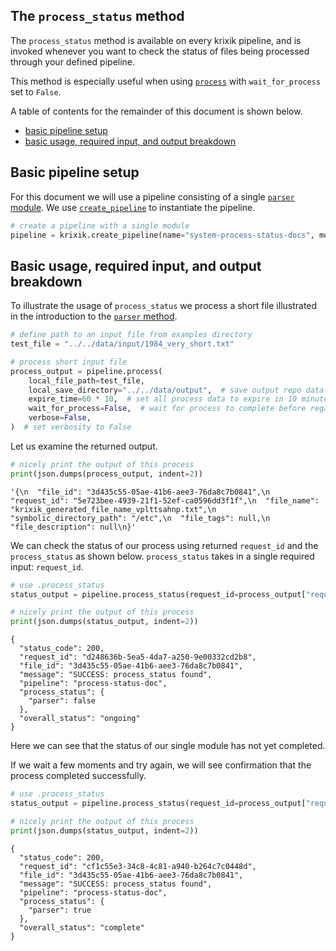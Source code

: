 ## The `process_status` method

The `process_status` method is available on every krixik pipeline, and is invoked whenever you want to check the status of files being processed through your defined pipeline.

This method is especially useful when using [`process`](../system/process.md) with `wait_for_process` set to `False`.

A table of contents for the remainder of this document is shown below.

- [basic pipeline setup](#basic-pipeline-setup)
- [basic usage, required input, and output breakdown](#basic-usage,-required-input,-and-output-breakdown)

## Basic pipeline setup

For this document we will use a pipeline consisting of a single [`parser` module](../modules/parser.md).  We use [`create_pipeline`](../system/create_save_load.md) to instantiate the pipeline.


```python
# create a pipeline with a single module
pipeline = krixik.create_pipeline(name="system-process-status-docs", module_chain=["parser"])
```

## Basic usage, required input, and output breakdown

To illustrate the usage of `process_status` we process a short file illustrated in the introduction to the [`parser` method](../modules/parser.md).


```python
# define path to an input file from examples directory
test_file = "../../data/input/1984_very_short.txt"

# process short input file
process_output = pipeline.process(
    local_file_path=test_file,
    local_save_directory="../../data/output",  # save output repo data output subdir
    expire_time=60 * 10,  # set all process data to expire in 10 minutes
    wait_for_process=False,  # wait for process to complete before regaining ide
    verbose=False,
)  # set verbosity to False
```

Let us examine the returned output.


```python
# nicely print the output of this process
print(json.dumps(process_output, indent=2))
```




    '{\n  "file_id": "3d435c55-05ae-41b6-aee3-76da8c7b0841",\n  "request_id": "5e723bee-4939-21f1-52ef-ca0596dd3f1f",\n  "file_name": "krixik_generated_file_name_vplttsahnp.txt",\n  "symbolic_directory_path": "/etc",\n  "file_tags": null,\n  "file_description": null\n}'



We can check the status of our process using returned `request_id` and the `process_status` as shown below.  `process_status` takes in a single required input: `request_id`.


```python
# use .process_status
status_output = pipeline.process_status(request_id=process_output["request_id"])

# nicely print the output of this process
print(json.dumps(status_output, indent=2))
```

    {
      "status_code": 200,
      "request_id": "d248636b-5ea5-4da7-a250-9e00332cd2b8",
      "file_id": "3d435c55-05ae-41b6-aee3-76da8c7b0841",
      "message": "SUCCESS: process_status found",
      "pipeline": "process-status-doc",
      "process_status": {
        "parser": false
      },
      "overall_status": "ongoing"
    }


Here we can see that the status of our single module has not yet completed.

If we wait a few moments and try again, we will see confirmation that the process completed successfully.


```python
# use .process_status
status_output = pipeline.process_status(request_id=process_output["request_id"])

# nicely print the output of this process
print(json.dumps(status_output, indent=2))
```

    {
      "status_code": 200,
      "request_id": "cf1c55e3-34c8-4c81-a940-b264c7c0448d",
      "file_id": "3d435c55-05ae-41b6-aee3-76da8c7b0841",
      "message": "SUCCESS: process_status found",
      "pipeline": "process-status-doc",
      "process_status": {
        "parser": true
      },
      "overall_status": "complete"
    }

